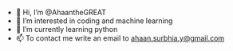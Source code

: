 - 👋 Hi, I’m @AhaantheGREAT
- 👀 I’m interested in coding and machine learning
- 🌱 I’m currently learning python
- 📫 To contact me write an email to ahaan.surbhia.y@gmail.com
